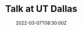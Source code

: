 ---
title: Talk at UT Dallas

event: Women in Data Science at UT Dallas
event_url: https://www.youtube.com/watch?v=NRy7fx-RIgI

location: Online
address:

summary: Women in Data Science WiDS Dallas at UT Dallas Event on March 7, 2022
abstract:

# Talk start and end times.
#   End time can optionally be hidden by prefixing the line with `#`.
date: '2022-03-07T08:30:00Z'
date_end: '2022-03-07T11:00:00Z'
all_day: false

# Schedule page publish date (NOT talk date).
publishDate: '2022-03-07T14:31:00Z'

authors:
  - admin

tags: []

# Is this a featured talk? (true/false)
featured: false

image:
  caption:
  focal_point:

#links:
#  - icon: twitter
#    icon_pack: fab
#    name: Follow
#    url: https://twitter.com/georgecushen
url_code: ''
url_pdf: ''
url_slides: ''
url_video: 'https://www.youtube.com/watch?v=NRy7fx-RIgI'

# Markdown Slides (optional).
#   Associate this talk with Markdown slides.
#   Simply enter your slide deck's filename without extension.
#   E.g. `slides = "example-slides"` references `content/slides/example-slides.md`.
#   Otherwise, set `slides = ""`.
slides: ""

# Projects (optional).
#   Associate this post with one or more of your projects.
#   Simply enter your project's folder or file name without extension.
#   E.g. `projects = ["internal-project"]` references `content/project/deep-learning/index.md`.
#   Otherwise, set `projects = []`.
projects:
  - example
---